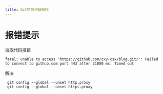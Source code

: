 ```yaml
---
title: Git拉取代码报错
---
```


# 报错提示

拉取代码报错

```
fatal: unable to access 'https://github.com/cxy-csx/blog.git/': Failed to connect to github.com port 443 after 21080 ms: Timed out
```

解决

```
 git config --global --unset http.proxy
 git config --global --unset https.proxy
```


